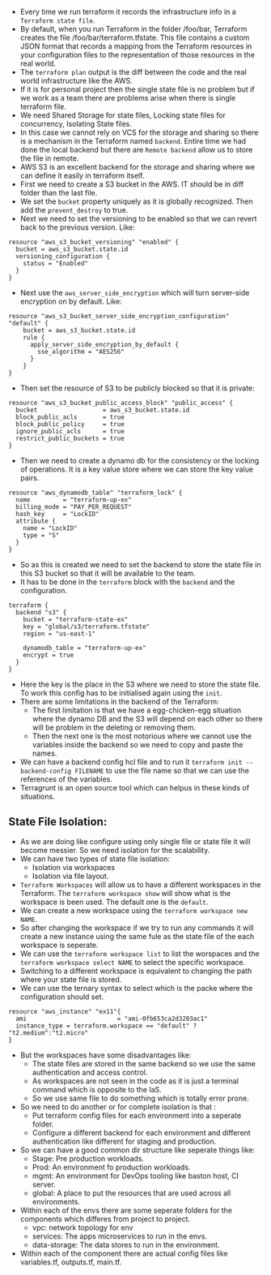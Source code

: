 * Every time we run terraform it records the infrastructure info in a `Terraform state file`. 
* By default, when you run Terraform in the folder /foo/bar, Terraform creates the file /foo/bar/terraform.tfstate. This file contains a custom JSON format that records a mapping from the Terraform resources in your configuration files to the representation of those resources in the real world.
* The `terraform plan` output is the diff between the code and the real world infrastructure like the AWS.
* If it is for personal project then the single state file is no problem but if we work as a team there are problems arise when there is single terraform file.
* We need Shared Storage for state files, Locking state files for concurrency, Isolating State files.
* In this case we cannot rely on VCS for the storage and sharing so there is a mechanism in the Terraform named `backend`. Entire time we had done the local backend but there are `Remote backend` allow us to store the file in remote.
* AWS S3 is an excellent backend for the storage and sharing where we can define it easily in terraform itself.
* First we need to create a S3 bucket in the AWS. IT should be in diff folder than the last file.
* We set the `bucket` property uniquely as it is globally recognized. Then add the `prevent_destroy` to true.
* Next we need to set the versioning to be enabled so that we can revert back to the previous version. Like:
```
resource "aws_s3_bucket_versioning" "enabled" {
  bucket = aws_s3_bucket.state.id
  versioning_configuration {
    status = "Enabled"
  }
}
```
* Next use the `aws_server_side_encryption` which will turn server-side encryption on by default. Like:
```
resource "aws_s3_bucket_server_side_encryption_configuration" "default" {
    bucket = aws_s3_bucket.state.id
    rule {
      apply_server_side_encryption_by_default {
        sse_algorithm = "AES256"
      }
    }
}
```
* Then set the resource of S3 to be publicly blocked so that it is private:
```
resource "aws_s3_bucket_public_access_block" "public_access" {
  bucket                  = aws_s3_bucket.state.id
  block_public_acls       = true
  block_public_policy     = true
  ignore_public_acls      = true
  restrict_public_buckets = true
}
```
* Then we need to create a dynamo db for the consistency or the locking of operations. It is a key value store where we can store the key value pairs.
```
resource "aws_dynamodb_table" "terraform_lock" {
  name         = "terraform-up-ex"
  billing_mode = "PAY_PER_REQUEST"
  hash_key     = "LockID"
  attribute {
    name = "LockID"
    type = "S"
  }
}
```
* So as this is created we need to set the backend to store the state file in this S3 bucket so that it will be available to the team.
* It has to be done in the `terraform` block with the `backend` and the configuration.
```
terraform {
  backend "s3" {
    bucket = "terraform-state-ex"
    key = "global/s3/terraform.tfstate"
    region = "us-east-1"

    dynamodb_table = "terraform-up-ex"
    encrypt = true
  }
}
```
* Here the key is the place in the S3 where we need to store the state file. To work this config has to be initialised again using the `init`.
* There are some limitations in the backend of the Terraform:
  * The first limitation is that we have a egg-chicken-egg situation where the dynamo DB and the S3 will depend on each other so there will be problem in the deleting or removing them.
  * Then the next one is the most notorious where we cannot use the variables inside the backend so we need to copy and paste the names.
* We can have a backend config hcl file and to run it `terraform init --backend-config FILENAME` to use the file name so that we can use the references of the variables.
* Terragrunt is an open source tool which can helpus in these kinds of situations.
## State File Isolation:
* As we are doing like configure using only single file or state file it will become messier. So we need isolation for the scalability.
* We can have two types of state file isolation:
  * Isolation via workspaces
  * Isolation via file layout.
* `Terraform Workspaces` will allow us to have a different workspaces in the Terraform.
The `terraform workspace show` will show what is the workspace is been used. The default one is the `default`.
* We can create a new workspace using the `terraform workspace new NAME`. 
* So after changing the workspace if we try to run any commands it will create a new instance using the same fule as the state file of the each workspace is seperate.
* We can use the `terraform workspace list` to list the worspaces and the `terraform workspace select NAME` to select the specific workspace.
* Switching to a different workspace is equivalent to changing the path where your state file is stored.
* We can use the ternary syntax to select which is the packe where the configuration should set.
```
resource "aws_instance" "ex11"{
  ami                         = "ami-0fb653ca2d3203ac1"
  instance_type = terraform.workspace == "default" ? "t2.medium":"t2.micro"
}
```
* But the workspaces have some disadvantages like:
  * The state files are stored in the same backend so we use the same authentication and access control.
  * As workspaces are not seen in the code as it is just a terminal command which is opposite to the IaS.
  * So we use same file to do something which is totally error prone.
* So we need to do another or for complete isolation is that :
  * Put terraform config files for each environment into a seperate folder.
  * Configure a different backend for each environment and different authentication like different for staging and production.
* So we can have a good common dir structure like seperate things like:
  * Stage: Pre production workloads.
  * Prod: An environment fo production workloads.
  * mgmt: An environment for DevOps tooling like baston host, CI server.
  * global: A place to put the resources that are used across all environments.
* Within each of the envs there are some seperate folders for the components which differes from project to project.
  * vpc: network topology for env
  * services: The apps microservices to run in the envs.
  * data-storage: The data stores to run in the environment.
* Within each of the component there are actual config files like variables.tf, outputs.tf, main.tf.